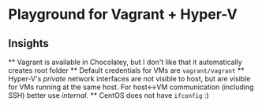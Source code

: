 # Playground for Vagrant + Hyper-V

## Insights

** Vagrant is available in Chocolatey, but I don't like that it automatically creates root folder
** Default credentials for VMs are `vagrant/vagrant`
** Hyper-V's *private* network interfaces are not visible to host, but are visible for VMs running at the same host. For host<->VM communication (including SSH) better use *internal*.
** CentOS does not have `ifconfig` :)